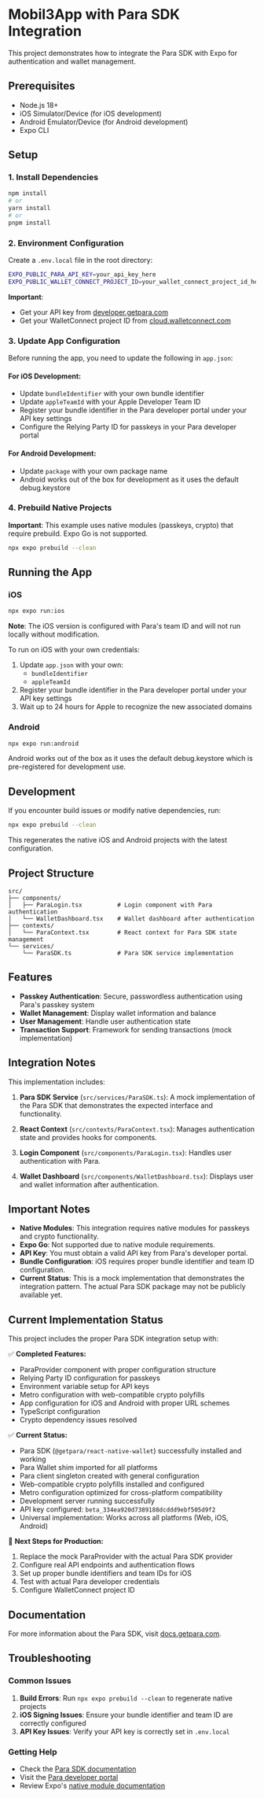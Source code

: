 # Mobil3App with Para SDK Integration

This project demonstrates how to integrate the Para SDK with Expo for authentication and wallet management.

## Prerequisites

- Node.js 18+
- iOS Simulator/Device (for iOS development)
- Android Emulator/Device (for Android development)
- Expo CLI

## Setup

### 1. Install Dependencies

```bash
npm install
# or
yarn install
# or
pnpm install
```

### 2. Environment Configuration

Create a `.env.local` file in the root directory:

```bash
EXPO_PUBLIC_PARA_API_KEY=your_api_key_here
EXPO_PUBLIC_WALLET_CONNECT_PROJECT_ID=your_wallet_connect_project_id_here
```

**Important**: 
- Get your API key from [developer.getpara.com](https://developer.getpara.com)
- Get your WalletConnect project ID from [cloud.walletconnect.com](https://cloud.walletconnect.com)

### 3. Update App Configuration

Before running the app, you need to update the following in `app.json`:

#### For iOS Development:
- Update `bundleIdentifier` with your own bundle identifier
- Update `appleTeamId` with your Apple Developer Team ID
- Register your bundle identifier in the Para developer portal under your API key settings
- Configure the Relying Party ID for passkeys in your Para developer portal

#### For Android Development:
- Update `package` with your own package name
- Android works out of the box for development as it uses the default debug.keystore

### 4. Prebuild Native Projects

**Important**: This example uses native modules (passkeys, crypto) that require prebuild. Expo Go is not supported.

```bash
npx expo prebuild --clean
```

## Running the App

### iOS

```bash
npx expo run:ios
```

**Note**: The iOS version is configured with Para's team ID and will not run locally without modification.

To run on iOS with your own credentials:

1. Update `app.json` with your own:
   - `bundleIdentifier`
   - `appleTeamId`
2. Register your bundle identifier in the Para developer portal under your API key settings
3. Wait up to 24 hours for Apple to recognize the new associated domains

### Android

```bash
npx expo run:android
```

Android works out of the box as it uses the default debug.keystore which is pre-registered for development use.

## Development

If you encounter build issues or modify native dependencies, run:

```bash
npx expo prebuild --clean
```

This regenerates the native iOS and Android projects with the latest configuration.

## Project Structure

```
src/
├── components/
│   ├── ParaLogin.tsx          # Login component with Para authentication
│   └── WalletDashboard.tsx    # Wallet dashboard after authentication
├── contexts/
│   └── ParaContext.tsx        # React context for Para SDK state management
└── services/
    └── ParaSDK.ts             # Para SDK service implementation
```

## Features

- **Passkey Authentication**: Secure, passwordless authentication using Para's passkey system
- **Wallet Management**: Display wallet information and balance
- **User Management**: Handle user authentication state
- **Transaction Support**: Framework for sending transactions (mock implementation)

## Integration Notes

This implementation includes:

1. **Para SDK Service** (`src/services/ParaSDK.ts`): A mock implementation of the Para SDK that demonstrates the expected interface and functionality.

2. **React Context** (`src/contexts/ParaContext.tsx`): Manages authentication state and provides hooks for components.

3. **Login Component** (`src/components/ParaLogin.tsx`): Handles user authentication with Para.

4. **Wallet Dashboard** (`src/components/WalletDashboard.tsx`): Displays user and wallet information after authentication.

## Important Notes

- **Native Modules**: This integration requires native modules for passkeys and crypto functionality.
- **Expo Go**: Not supported due to native module requirements.
- **API Key**: You must obtain a valid API key from Para's developer portal.
- **Bundle Configuration**: iOS requires proper bundle identifier and team ID configuration.
- **Current Status**: This is a mock implementation that demonstrates the integration pattern. The actual Para SDK package may not be publicly available yet.

## Current Implementation Status

This project includes the proper Para SDK integration setup with:

✅ **Completed Features:**
- ParaProvider component with proper configuration structure
- Relying Party ID configuration for passkeys
- Environment variable setup for API keys
- Metro configuration with web-compatible crypto polyfills
- App configuration for iOS and Android with proper URL schemes
- TypeScript configuration
- Crypto dependency issues resolved

✅ **Current Status:**
- Para SDK (`@getpara/react-native-wallet`) successfully installed and working
- Para Wallet shim imported for all platforms
- Para client singleton created with general configuration
- Web-compatible crypto polyfills installed and configured
- Metro configuration optimized for cross-platform compatibility
- Development server running successfully
- API key configured: `beta_334ea920d7389188dcddd9ebf505d9f2`
- Universal implementation: Works across all platforms (Web, iOS, Android)

🔄 **Next Steps for Production:**
1. Replace the mock ParaProvider with the actual Para SDK provider
2. Configure real API endpoints and authentication flows
3. Set up proper bundle identifiers and team IDs for iOS
4. Test with actual Para developer credentials
5. Configure WalletConnect project ID

## Documentation

For more information about the Para SDK, visit [docs.getpara.com](https://docs.getpara.com).

## Troubleshooting

### Common Issues

1. **Build Errors**: Run `npx expo prebuild --clean` to regenerate native projects
2. **iOS Signing Issues**: Ensure your bundle identifier and team ID are correctly configured
3. **API Key Issues**: Verify your API key is correctly set in `.env.local`

### Getting Help

- Check the [Para SDK documentation](https://docs.getpara.com)
- Visit the [Para developer portal](https://developer.getpara.com)
- Review Expo's [native module documentation](https://docs.expo.dev/guides/native-modules/)
